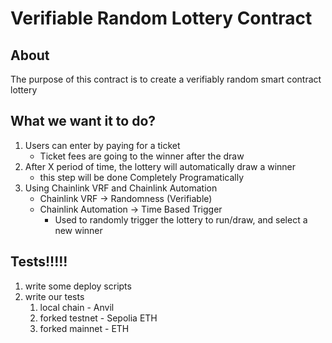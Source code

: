 # Verifiable Random Lottery Contract

## About

The purpose of this contract is to create a verifiably random smart contract lottery

## What we want it to do?

1. Users can enter by paying for a ticket
   - Ticket fees are going to the winner after the draw
2. After X period of time, the lottery will automatically draw a winner
   - this step will be done Completely Programatically
3. Using Chainlink VRF and Chainlink Automation
   - Chainlink VRF -> Randomness (Verifiable)
   - Chainlink Automation -> Time Based Trigger
     - Used to randomly trigger the lottery to run/draw, and select a new winner

## Tests!!!!!

1. write some deploy scripts
2. write our tests
   1. local chain - Anvil
   2. forked testnet - Sepolia ETH
   3. forked mainnet - ETH

